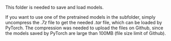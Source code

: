 This folder is needed to save and load models.

If you want to use one of the pretrained models in the subfolder, simply uncompress the *.7z* file to get the needed *.tar* file, which can be loaded by PyTorch. The compression was needed to upload the files on Github, since the models saved by PyTorch are large than 100MB (file size limit of Github).
